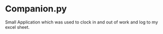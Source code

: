 # Companion.py
Small Application which was used to clock in and out of work and log to my excel sheet.
